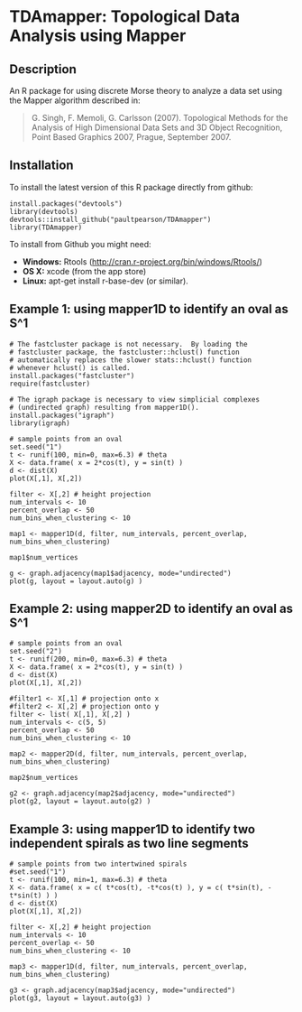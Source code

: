 # TDAmapper: Topological Data Analysis using Mapper


## Description

An R package for using discrete Morse theory to analyze a data set using the Mapper algorithm described in:

> G. Singh, F. Memoli, G. Carlsson (2007).  Topological Methods for the Analysis of High Dimensional Data Sets and 3D Object Recognition, Point Based Graphics 2007, Prague, September 2007.


## Installation

To install the latest version of this R package directly from github:

    install.packages("devtools")
    library(devtools)
    devtools::install_github("paultpearson/TDAmapper")
    library(TDAmapper)

To install from Github you might need: 

- **Windows:** Rtools (http://cran.r-project.org/bin/windows/Rtools/)
- **OS X:** xcode (from the app store)
- **Linux:** apt-get install r-base-dev (or similar).

	
## Example 1: using mapper1D to identify an oval as S^1

    # The fastcluster package is not necessary.  By loading the
	# fastcluster package, the fastcluster::hclust() function 
	# automatically replaces the slower stats::hclust() function
	# whenever hclust() is called.
    install.packages("fastcluster") 
    require(fastcluster) 

	# The igraph package is necessary to view simplicial complexes
    # (undirected graph) resulting from mapper1D().
    install.packages("igraph") 
    library(igraph)
    
    # sample points from an oval
    set.seed("1")
    t <- runif(100, min=0, max=6.3) # theta
    X <- data.frame( x = 2*cos(t), y = sin(t) )
    d <- dist(X)
    plot(X[,1], X[,2])

    filter <- X[,2] # height projection
    num_intervals <- 10
    percent_overlap <- 50
    num_bins_when_clustering <- 10

    map1 <- mapper1D(d, filter, num_intervals, percent_overlap, num_bins_when_clustering)

    map1$num_vertices

    g <- graph.adjacency(map1$adjacency, mode="undirected")
    plot(g, layout = layout.auto(g) )


## Example 2: using mapper2D to identify an oval as S^1

    # sample points from an oval
    set.seed("2")
    t <- runif(200, min=0, max=6.3) # theta
    X <- data.frame( x = 2*cos(t), y = sin(t) )
    d <- dist(X)
    plot(X[,1], X[,2])

    #filter1 <- X[,1] # projection onto x
    #filter2 <- X[,2] # projection onto y
    filter <- list( X[,1], X[,2] )
    num_intervals <- c(5, 5)
    percent_overlap <- 50
    num_bins_when_clustering <- 10

    map2 <- mapper2D(d, filter, num_intervals, percent_overlap, num_bins_when_clustering)

    map2$num_vertices

    g2 <- graph.adjacency(map2$adjacency, mode="undirected")
    plot(g2, layout = layout.auto(g2) )


## Example 3: using mapper1D to identify two independent spirals as two line segments

    # sample points from two intertwined spirals
    #set.seed("1")
    t <- runif(100, min=1, max=6.3) # theta
    X <- data.frame( x = c( t*cos(t), -t*cos(t) ), y = c( t*sin(t), -t*sin(t) ) )
    d <- dist(X)
    plot(X[,1], X[,2])
        
    filter <- X[,2] # height projection
    num_intervals <- 10
    percent_overlap <- 50
    num_bins_when_clustering <- 10

    map3 <- mapper1D(d, filter, num_intervals, percent_overlap, num_bins_when_clustering)
        
    g3 <- graph.adjacency(map3$adjacency, mode="undirected")
    plot(g3, layout = layout.auto(g3) )
